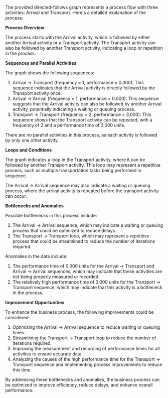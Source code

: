 The provided directed-follows graph represents a process flow with three activities: Arrival and Transport. Here's a detailed explanation of the process:

**Process Overview**

The process starts with the Arrival activity, which is followed by either another Arrival activity or a Transport activity. The Transport activity can also be followed by another Transport activity, indicating a loop or repetition in the process.

**Sequences and Parallel Activities**

The graph shows the following sequences:

1. Arrival -> Transport (frequency = 1, performance = 0.000): This sequence indicates that the Arrival activity is directly followed by the Transport activity once.
2. Arrival -> Arrival (frequency = 1, performance = 0.000): This sequence suggests that the Arrival activity can also be followed by another Arrival activity, potentially indicating a waiting or queuing process.
3. Transport -> Transport (frequency = 2, performance = 3.000): This sequence shows that the Transport activity can be repeated, with a frequency of 2 and a performance time of 3.000 units.

There are no parallel activities in this process, as each activity is followed by only one other activity.

**Loops and Conditions**

The graph indicates a loop in the Transport activity, where it can be followed by another Transport activity. This loop may represent a repetitive process, such as multiple transportation tasks being performed in sequence.

The Arrival -> Arrival sequence may also indicate a waiting or queuing process, where the arrival activity is repeated before the transport activity can occur.

**Bottlenecks and Anomalies**

Possible bottlenecks in this process include:

1. The Arrival -> Arrival sequence, which may indicate a waiting or queuing process that could be optimized to reduce delays.
2. The Transport -> Transport loop, which may represent a repetitive process that could be streamlined to reduce the number of iterations required.

Anomalies in the data include:

1. The performance time of 0.000 units for the Arrival -> Transport and Arrival -> Arrival sequences, which may indicate that these activities are not being properly measured or recorded.
2. The relatively high performance time of 3.000 units for the Transport -> Transport sequence, which may indicate that this activity is a bottleneck in the process.

**Improvement Opportunities**

To enhance the business process, the following improvements could be considered:

1. Optimizing the Arrival -> Arrival sequence to reduce waiting or queuing times.
2. Streamlining the Transport -> Transport loop to reduce the number of iterations required.
3. Improving the measurement and recording of performance times for all activities to ensure accurate data.
4. Analyzing the causes of the high performance time for the Transport -> Transport sequence and implementing process improvements to reduce this time.

By addressing these bottlenecks and anomalies, the business process can be optimized to improve efficiency, reduce delays, and enhance overall performance.